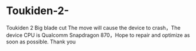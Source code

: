 # Toukiden-2-
Toukiden 2 Big blade cut The move will cause the device to crash，The device CPU is Qualcomm Snapdragon 870，Hope to repair and optimize as soon as possible. Thank you
